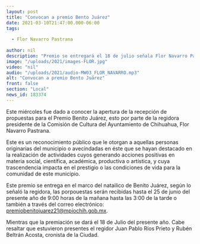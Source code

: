 ```yaml
---
layout: post
title: "Convocan a premio Bento Juárez"
date: 2021-03-10T21:47:00.000-06:00
tags:
  
  - Flor Navarro Pastrana
  
author: nil
description: "Premio se entregará el 18 de julio señala Flor Navarro Pastrana."
image: "/uploads/2021/images-FLOR.jpg"
video: "nil"
audio: "/uploads/2021/audio-MW03_FLOR_NAVARRO.mp3"
alt: "Convocan a premio Bento Juárez"
front: false
section: "Local"
news_id: 183374
---
```


 Este miércoles fue dado a conocer la apertura de la recepción de propuestas para el Premio Benito Juárez, esto por parte de la regidora presidente de la Comisión de Cultura del Ayuntamiento de Chihuahua,  Flor Navarro Pastrana.

Este es un reconocimiento público que le otorgan a aquellas personas originarias del municipio o avecindadas en éste que se hayan destacado en la realización de actividades cuyos generando acciones positivas en materia social, científica, académica, productiva o artística, y cuya trascendencia impacta en el prestigio o las condiciones de vida para la comunidad de este municipio.

Este premio se entrega en el marco del natailico de Benito Juárez, según lo señaló la regidora, las porpouestas serán recibidas hasta el 25 de junio del presente año de 9:00 horas de la mañana hasta las 3:00 de la tarde o también a través del correo electrónico: premiobenitojuarez21@mpiochih.gob.mx. 

Mientras que la premiación se dará el 18 de Julio del presente año. Cabe resaltar que estuvieron presentes el regidor Juan Pablo Ríos Prieto y Rubén Beltrán Acosta, cronista de la Ciudad.
